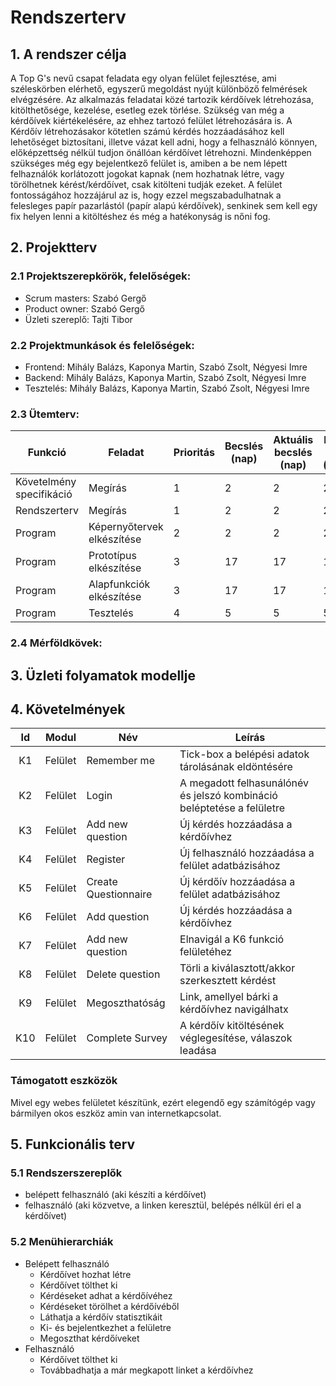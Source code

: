 # Rendszerterv
## 1. A rendszer célja

A Top G's nevű csapat feladata egy olyan felület fejlesztése, ami széleskörben elérhető, egyszerű megoldást nyújt különböző felmérések elvégzésére. Az alkalmazás feladatai közé tartozik kérdőívek létrehozása, kitölthetősége, kezelése, esetleg ezek törlése. Szükség van még a kérdőívek kiértékelésére, az ehhez tartozó felület létrehozására is. A Kérdőív létrehozásakor kötetlen számú kérdés hozzáadásához kell lehetőséget biztosítani, illetve vázat kell adni, hogy a felhasználó könnyen, előképzettség nélkül tudjon önállóan kérdőívet létrehozni. Mindenképpen szükséges még egy bejelentkező felület is, amiben a be nem lépett felhaználók korlátozott jogokat kapnak (nem hozhatnak létre, vagy törölhetnek kérést/kérdőívet, csak kitölteni tudják ezeket. A felület fontosságához hozzájárul az is, hogy ezzel megszabadulhatnak a felesleges papír pazarlástól (papír alapú kérdőívek), senkinek sem kell egy fix helyen lenni a kitöltéshez és még a hatékonyság is nőni fog.

## 2. Projektterv

### 2.1 Projektszerepkörök, felelőségek:
   * Scrum masters: Szabó Gergő
   * Product owner: Szabó Gergő
   * Üzleti szereplő: Tajti Tibor

### 2.2 Projektmunkások és felelőségek:
   * Frontend: Mihály Balázs, Kaponya Martin, Szabó Zsolt, Négyesi Imre
   * Backend: Mihály Balázs, Kaponya Martin, Szabó Zsolt, Négyesi Imre
   * Tesztelés: Mihály Balázs, Kaponya Martin, Szabó Zsolt, Négyesi Imre

### 2.3 Ütemterv:

|Funkció                  | Feladat                                | Prioritás | Becslés (nap) | Aktuális becslés (nap) | Eltelt idő (nap) | Becsült idő (nap) |
|-------------------------|----------------------------------------|-----------|---------------|------------------------|------------------|---------------------|
|Követelmény specifikáció |Megírás                                 |         1 |             2 |                      2 |                2 |                   2 |       |Funkcionális specifikáció|Megírás                                 |         1 |             2 |                      2 |                2 |                   2 |
|Rendszerterv             |Megírás                                 |         1 |             2 |                      2 |                2 |                   2 |
|Program                  |Képernyőtervek elkészítése              |         2 |             2 |                      2 |                2 |                   2 | 
|Program                  |Prototípus elkészítése                  |         3 |             17 |                      17 |                17 |                   17 |
|Program                  |Alapfunkciók elkészítése                |         3 |             17 |                      17 |                17 |                   17 |
|Program                  |Tesztelés                               |         4 |             5 |                      5 |                5 |                   5 |

### 2.4 Mérföldkövek:


## 3. Üzleti folyamatok modellje



## 4. Követelmények

| Id | Modul | Név | Leírás |
| :---: | --- | --- | --- |
| K1 | Felület | Remember me | Tick-box a belépési adatok tárolásának eldöntésére |
| K2 | Felület | Login | A megadott felhasunálónév és jelszó kombináció beléptetése a felületre |
| K3 | Felület | Add new question | Új kérdés hozzáadása a kérdőívhez  |
| K4 | Felület | Register | Új felhasználó hozzáadása a felület adatbázisához |
| K5 | Felület | Create Questionnaire | Új kérdőív hozzáadása a felület adatbázisához |
| K6 | Felület | Add question | Új kérdés hozzáadása a kérdőívhez |
| K7 | Felület | Add new question | Elnavigál a K6 funkció felületéhez |
| K8 | Felület | Delete question | Törli a kiválasztott/akkor szerkesztett kérdést |
| K9 | Felület | Megoszthatóság | Link, amellyel bárki a kérdőívhez navigálhatx  |
| K10 | Felület | Complete Survey | A kérdőív kitöltésének véglegesítése, válaszok leadása |

### Támogatott eszközök

Mivel egy webes felületet készítünk, ezért elegendő egy számítógép vagy bármilyen okos eszköz amin van internetkapcsolat.

## 5. Funkcionális terv

### 5.1 Rendszerszereplők

- belépett felhasználó (aki készíti a kérdőívet)
- felhasználó (aki közvetve, a linken keresztül, belépés nélkül éri el a kérdőívet)

### 5.2 Menühierarchiák

  - Belépett felhasználó
    - Kérdőívet hozhat létre
    - Kérdőívet tölthet ki
    - Kérdéseket adhat a kérdőívéhez
    - Kérdéseket törölhet a kérdőívéből
    - Láthatja a kérdőív statisztikáit
    - Ki- és bejelentkezhet a felületre
    - Megoszthat kérdőíveket
  - Felhasználó
    - Kérdőívet tölthet ki
    - Továbbadhatja a már megkapott linket a kérdőívhez


